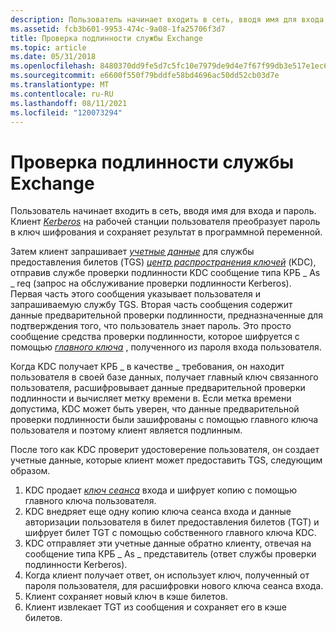 ```yaml
---
description: Пользователь начинает входить в сеть, вводя имя для входа и пароль. Клиент Kerberos на рабочей станции пользователя преобразует пароль в ключ шифрования и сохраняет результат в программной переменной.
ms.assetid: fcb3b601-9953-474c-9a08-1fa25706f3d7
title: Проверка подлинности службы Exchange
ms.topic: article
ms.date: 05/31/2018
ms.openlocfilehash: 8480370dd9fe5d7c5fc10e7979de9d4e7f67f99db3e517e1ec6520a3274ef23c
ms.sourcegitcommit: e6600f550f79bddfe58bd4696ac50dd52cb03d7e
ms.translationtype: MT
ms.contentlocale: ru-RU
ms.lasthandoff: 08/11/2021
ms.locfileid: "120073294"
---
```

# <a name="authentication-service-exchange"></a>Проверка подлинности службы Exchange

Пользователь начинает входить в сеть, вводя имя для входа и пароль. Клиент [*Kerberos*](/windows/desktop/SecGloss/k-gly) на рабочей станции пользователя преобразует пароль в ключ шифрования и сохраняет результат в программной переменной.

Затем клиент запрашивает [*учетные данные*](/windows/desktop/SecGloss/c-gly) для службы предоставления билетов (TGS) [*центр распространения ключей*](/windows/desktop/SecGloss/k-gly) (KDC), отправив службе проверки подлинности KDC сообщение типа КРБ \_ As \_ req (запрос на обслуживание проверки подлинности Kerberos). Первая часть этого сообщения указывает пользователя и запрашиваемую службу TGS. Вторая часть сообщения содержит данные предварительной проверки подлинности, предназначенные для подтверждения того, что пользователь знает пароль. Это просто сообщение средства проверки подлинности, которое шифруется с помощью [*главного ключа*](/windows/desktop/SecGloss/m-gly) , полученного из пароля входа пользователя.

Когда KDC получает КРБ \_ в качестве \_ требования, он находит пользователя в своей базе данных, получает главный ключ связанного пользователя, расшифровывает данные предварительной проверки подлинности и вычисляет метку времени в. Если метка времени допустима, KDC может быть уверен, что данные предварительной проверки подлинности были зашифрованы с помощью главного ключа пользователя и поэтому клиент является подлинным.

После того как KDC проверит удостоверение пользователя, он создает учетные данные, которые клиент может предоставить TGS, следующим образом.

1.  KDC продает [*ключ сеанса*](/windows/desktop/SecGloss/s-gly) входа и шифрует копию с помощью главного ключа пользователя.
2.  KDC внедряет еще одну копию ключа сеанса входа и данные авторизации пользователя в билет предоставления билетов (TGT) и шифрует билет TGT с помощью собственного главного ключа KDC.
3.  KDC отправляет эти учетные данные обратно клиенту, отвечая на сообщение типа КРБ \_ As \_ представитель (ответ службы проверки подлинности Kerberos).
4.  Когда клиент получает ответ, он использует ключ, полученный от пароля пользователя, для расшифровки нового ключа сеанса входа.
5.  Клиент сохраняет новый ключ в кэше билетов.
6.  Клиент извлекает TGT из сообщения и сохраняет его в кэше билетов.

 

 
